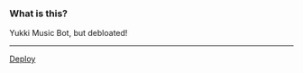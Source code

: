 
### What is this?

Yukki Music Bot, but debloated!

----------------------------------------------------------------------------------------------

[Deploy](https://heroku.com/deploy?template=https://github.com/fourbearscourses/YukkiMusicBot)
